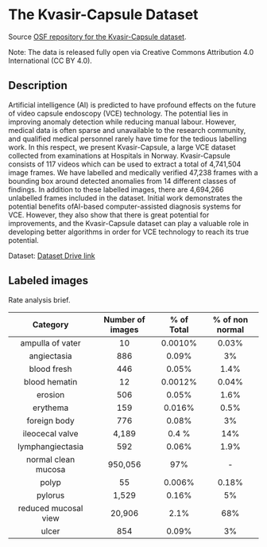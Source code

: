# The Kvasir-Capsule Dataset

Source [OSF repository for the Kvasir-Capsule dataset](https://osf.io/dv2ag/).

Note: The data is released fully open via Creative Commons Attribution 4.0 International (CC BY 4.0).

## Description

Artificial intelligence (AI) is predicted to have profound effects on the future of video capsule endoscopy (VCE) technology. The potential lies in improving anomaly detection while reducing manual labour. However, medical data is often sparse and unavailable to the research community, and qualified medical personnel rarely have time for the tedious labelling work. In this respect, we present Kvasir-Capsule, a large VCE dataset collected from examinations at Hospitals in Norway. Kvasir-Capsule consists of 117 videos which can be used to extract a total of 4,741,504 image frames. We have labelled and medically verified 47,238 frames with a bounding box around detected anomalies from 14 different classes of findings. In addition to these labelled images, there are 4,694,266 unlabelled frames included in the dataset. Initial work demonstrates the potential benefits ofAI-based computer-assisted diagnosis systems for VCE. However, they also show that there is great potential for improvements, and the Kvasir-Capsule dataset can play a valuable role in developing better algorithms in order for VCE technology to reach its true potential.

Dataset: [Dataset Drive link](https://drive.google.com/drive/u/1/folders/18vEHN1CG7oNFKdT2NmhtJjrFhb3tLG1Z)

## Labeled images

Rate analysis brief.

| Category | Number of images | % of Total | % of non normal | 
| :---: | :---: |  :---: | :---: | 
| ampulla of vater | 10 | 0.0010% | 0.03% |
| angiectasia | 886 | 0.09% | 3% |
| blood fresh | 446 | 0.05% | 1.4% |
| blood hematin | 12 | 0.0012% | 0.04% |
| erosion | 506 | 0.05% | 1.6% |
| erythema | 159 | 0.016% | 0.5% |
| foreign body | 776 | 0.08% | 3% |
| ileocecal valve | 4,189 | 0.4 % | 14% |
| lymphangiectasia | 592 | 0.06% | 1.9% |
| normal clean mucosa | 950,056 | 97% | - |
| polyp | 55 | 0.006% | 0.18% |
| pylorus | 1,529 | 0.16% | 5% |
| reduced mucosal view | 20,906 | 2.1% | 68% |
| ulcer | 854 | 0.09%| 3% |
